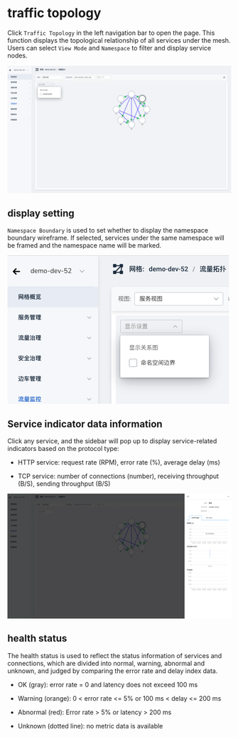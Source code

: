 # traffic topology

Click `Traffic Topology` in the left navigation bar to open the page. This function displays the topological relationship of all services under the mesh. Users can select `View Mode` and `Namespace` to filter and display service nodes.

![Traffic Topology](../../images/monitor-topo.png)

## display setting

`Namespace Boundary` is used to set whether to display the namespace boundary wireframe. If selected, services under the same namespace will be framed and the namespace name will be marked.

![Display Configuration](../../images/monitor-displayConfig.png)

## Service indicator data information

Click any service, and the sidebar will pop up to display service-related indicators based on the protocol type:

- HTTP service: request rate (RPM), error rate (%), average delay (ms)

- TCP service: number of connections (number), receiving throughput (B/S), sending throughput (B/S)

![Sidebar information](../../images/monitor-data.png)

## health status

The health status is used to reflect the status information of services and connections, which are divided into normal, warning, abnormal and unknown, and judged by comparing the error rate and delay index data.

- OK (gray): error rate = 0 and latency does not exceed 100 ms

- Warning (orange): 0 < error rate <= 5% or 100 ms < delay <= 200 ms

- Abnormal (red): Error rate > 5% or latency > 200 ms

- Unknown (dotted line): no metric data is available